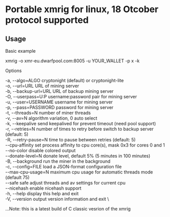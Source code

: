 # Portable xmrig for linux, 18 Otcober protocol supported 

Usage
---
Basic example 

xmrig -o xmr-eu.dwarfpool.com:8005 -u YOUR_WALLET -p x -k 

Options 

  -a, --algo=ALGO       cryptonight (default) or cryptonight-lite \
  -o, --url=URL         URL of mining server \
  -b, --backup-url=URL  URL of backup mining server \
  -O, --userpass=U:P    username:password pair for mining server \
  -u, --user=USERNAME   username for mining server \
  -p, --pass=PASSWORD   password for mining server \
  -t, --threads=N       number of miner threads \
  -v, --av=N            algorithm variation, 0 auto select \
  -k, --keepalive       send keepalived for prevent timeout (need pool support) \
  -r, --retries=N       number of times to retry before switch to backup server (default: 5) \
  -R, --retry-pause=N   time to pause between retries (default: 5) \
      --cpu-affinity    set process affinity to cpu core(s), mask 0x3 for cores 0 and 1 \
      --no-color        disable colored output \
      --donate-level=N  donate level, default 5% (5 minutes in 100 minutes) \
  -B, --background      run the miner in the background \
  -c, --config=FILE     load a JSON-format configuration file \
      --max-cpu-usage=N maximum cpu usage for automatic threads mode (default 75) \
      --safe            safe adjust threads and av settings for current cpu \
      --nicehash        enable nicehash support \
  -h, --help            display this help and exit \
  -V, --version         output version information and exit \
  
...Note: this is a latest build of C classic vesrion of the xmrig 

